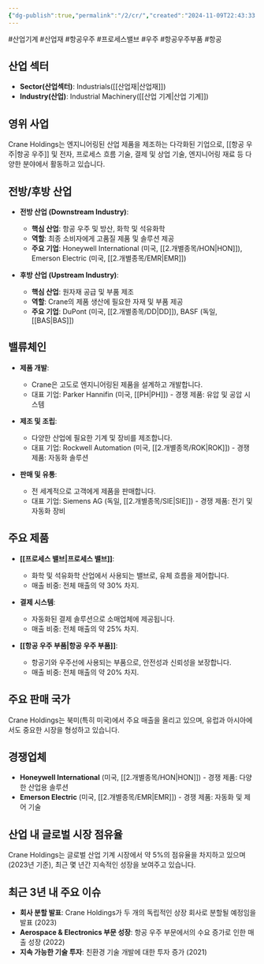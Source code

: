 ```yaml
---
{"dg-publish":true,"permalink":"/2/cr/","created":"2024-11-09T22:43:33.324+09:00","updated":"2025-06-03T20:05:58.461+09:00"}
---
```


#산업기계 #산업재 #항공우주 #프로세스밸브 #우주 #항공우주부품 #항공 

## 산업 섹터

- **Sector(산업섹터)**: Industrials([[산업재\|산업재]])
- **Industry(산업)**: Industrial Machinery([[산업 기계\|산업 기계]])

## 영위 사업

Crane Holdings는 엔지니어링된 산업 제품을 제조하는 다각화된 기업으로, [[항공 우주\|항공 우주]] 및 전자, 프로세스 흐름 기술, 결제 및 상업 기술, 엔지니어링 재료 등 다양한 분야에서 활동하고 있습니다.

## 전방/후방 산업

- **전방 산업 (Downstream Industry)**:
    
    - **핵심 산업**: 항공 우주 및 방산, 화학 및 석유화학
    - **역할**: 최종 소비자에게 고품질 제품 및 솔루션 제공
    - **주요 기업**: Honeywell International (미국, [[2.개별종목/HON\|HON]]), Emerson Electric (미국, [[2.개별종목/EMR\|EMR]])
    
- **후방 산업 (Upstream Industry)**:
    
    - **핵심 산업**: 원자재 공급 및 부품 제조
    - **역할**: Crane의 제품 생산에 필요한 자재 및 부품 제공
    - **주요 기업**: DuPont (미국, [[2.개별종목/DD\|DD]]), BASF (독일, [[BAS\|BAS]])
    

## 밸류체인

- **제품 개발**:
    
    - Crane은 고도로 엔지니어링된 제품을 설계하고 개발합니다.
    - 대표 기업: Parker Hannifin (미국, [[PH\|PH]]) - 경쟁 제품: 유압 및 공압 시스템
    
- **제조 및 조립**:
    
    - 다양한 산업에 필요한 기계 및 장비를 제조합니다.
    - 대표 기업: Rockwell Automation (미국, [[2.개별종목/ROK\|ROK]]) - 경쟁 제품: 자동화 솔루션
    
- **판매 및 유통**:
    
    - 전 세계적으로 고객에게 제품을 판매합니다.
    - 대표 기업: Siemens AG (독일, [[2.개별종목/SIE\|SIE]]) - 경쟁 제품: 전기 및 자동화 장비
    

## 주요 제품

- **[[프로세스 밸브\|프로세스 밸브]]**:
    
    - 화학 및 석유화학 산업에서 사용되는 밸브로, 유체 흐름을 제어합니다.
    - 매출 비중: 전체 매출의 약 30% 차지.
      
- **결제 시스템**:
    
    - 자동화된 결제 솔루션으로 소매업체에 제공됩니다.
    - 매출 비중: 전체 매출의 약 25% 차지.
      
- **[[항공 우주 부품\|항공 우주 부품]]**:
    
    - 항공기와 우주선에 사용되는 부품으로, 안전성과 신뢰성을 보장합니다.
    - 매출 비중: 전체 매출의 약 20% 차지.

## 주요 판매 국가

Crane Holdings는 북미(특히 미국)에서 주요 매출을 올리고 있으며, 유럽과 아시아에서도 중요한 시장을 형성하고 있습니다.

## 경쟁업체

- **Honeywell International** (미국, [[2.개별종목/HON\|HON]]) - 경쟁 제품: 다양한 산업용 솔루션
- **Emerson Electric** (미국, [[2.개별종목/EMR\|EMR]]) - 경쟁 제품: 자동화 및 제어 기술

## 산업 내 글로벌 시장 점유율

Crane Holdings는 글로벌 산업 기계 시장에서 약 5%의 점유율을 차지하고 있으며(2023년 기준), 최근 몇 년간 지속적인 성장을 보여주고 있습니다.

## 최근 3년 내 주요 이슈

- **회사 분할 발표**: Crane Holdings가 두 개의 독립적인 상장 회사로 분할될 예정임을 발표 (2023)
- **Aerospace & Electronics 부문 성장**: 항공 우주 부문에서의 수요 증가로 인한 매출 성장 (2022)
- **지속 가능한 기술 투자**: 친환경 기술 개발에 대한 투자 증가 (2021)